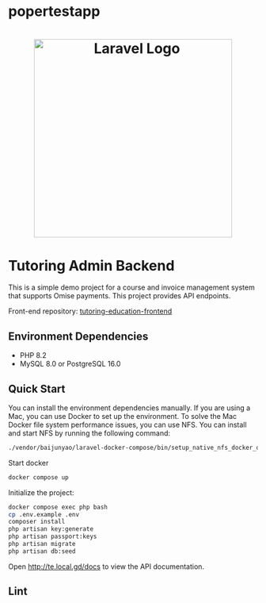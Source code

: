 # popertestapp

# <p align="center"><a href="https://laravel.com" target="_blank"><img src="https://raw.githubusercontent.com/laravel/art/master/logo-lockup/5%20SVG/2%20CMYK/1%20Full%20Color/laravel-logolockup-cmyk-red.svg" width="400" alt="Laravel Logo"></a></p>

# Tutoring Admin Backend


This is a simple demo project for a course and invoice management system that supports Omise payments. This project provides API endpoints.

Front-end repository: [tutoring-education-frontend](https://github.com/baijunyao/tutoring-education-frontend)

## Environment Dependencies

-   PHP 8.2
-   MySQL 8.0 or PostgreSQL 16.0

## Quick Start

You can install the environment dependencies manually. If you are using a Mac, you can use Docker to set up the environment. To solve the Mac Docker file system performance issues, you can use NFS. You can install and start NFS by running the following command:

```bash
./vendor/baijunyao/laravel-docker-compose/bin/setup_native_nfs_docker_osx.sh
```

Start docker

```bash
docker compose up
```

Initialize the project:

```bash
docker compose exec php bash
cp .env.example .env
composer install
php artisan key:generate
php artisan passport:keys
php artisan migrate
php artisan db:seed
```

Open http://te.local.gd/docs to view the API documentation.

## Lint
